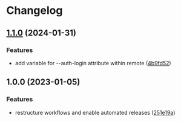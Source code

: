 # Changelog

## [1.1.0](https://github.com/rolehippie/nullmailer/compare/v1.0.0...v1.1.0) (2024-01-31)


### Features

* add variable for --auth-login attribute within remote ([4b9fd52](https://github.com/rolehippie/nullmailer/commit/4b9fd528837cd6bf54fecfaf5d3e64c834373674))

## 1.0.0 (2023-01-05)


### Features

* restructure workflows and enable automated releases ([251e19a](https://github.com/rolehippie/nullmailer/commit/251e19a14f6c4d217daacdc1da73e4c2d378413f))
